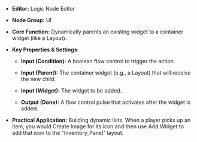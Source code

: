 - **Editor:** Logic Node Editor
    
- **Node Group:** UI
    
- **Core Function:** Dynamically parents an existing widget to a container widget (like a Layout).
    
- **Key Properties & Settings:**
    
    - **Input (Condition):** A boolean flow control to trigger the action.
        
    - **Input (Parent):** The container widget (e.g., a Layout) that will receive the new child.
        
    - **Input (Widget):** The widget to be added.
        
    - **Output (Done):** A flow control pulse that activates after the widget is added.
        
- **Practical Application:** Building dynamic lists. When a player picks up an item, you would Create Image for its icon and then use Add Widget to add that icon to the "Inventory_Panel" layout.